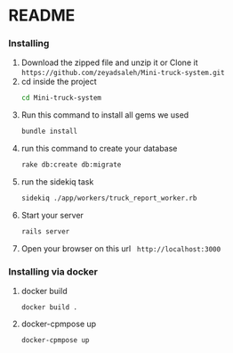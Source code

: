 # README

### Installing
1. Download the zipped file and unzip it or Clone it
		```
	 	https://github.com/zeyadsaleh/Mini-truck-system.git
		```
2. cd inside the project
    ```sh
    cd Mini-truck-system
    ```
3.  Run this command to install all gems we used
    ```sh
    bundle install
    ```
4. run this command to create your database
    ```sh
    rake db:create db:migrate
    ```
6. run the sidekiq task
    ```sh
    sidekiq ./app/workers/truck_report_worker.rb
    ```
7. Start your server
    ```sh
    rails server
    ```
8. Open your browser on this url ``` http://localhost:3000```

### Installing via docker
1. docker build
	```
	docker build .
	```
2. docker-cpmpose up
    ```sh
    docker-cpmpose up
    ```

